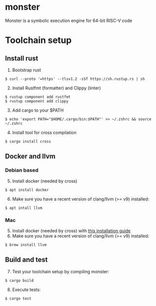 # monster
Monster is a symbolic execution engine for 64-bit RISC-V code

# Toolchain setup
## Install rust
1. Bootstrap rust
```
$ curl --proto '=https' --tlsv1.2 -sSf https://sh.rustup.rs | sh
```
2. Install Rustfmt (formatter) and Clippy (linter)
```
$ rustup component add rustfmt
$ rustup component add clippy
```
3. Add cargo to your $PATH
```
$ echo 'export PATH="$HOME/.cargo/bin:$PATH"' >> ~/.zshrc && source ~/.zshrc
```
4. Install tool for cross compilation
```
$ cargo install cross
```

## Docker and llvm
### Debian based
5. Install docker (needed by cross)
```
$ apt install docker
```
6. Make sure you have a recent version of clang/llvm (>= v9) installed:
```
$ apt intall llvm
```

### Mac
5. Install docker (needed by cross) with [this installation guide](https://docs.docker.com/docker-for-mac/install/)
6. Make sure you have a recent version of clang/llvm (>= v9) installed:
```
$ brew install llvm
```

## Build and test
7. Test your toolchain setup by compiling monster:
```
$ cargo build
```
8. Execute tests:
```
$ cargo test
```
